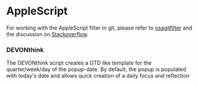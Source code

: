 # AppleScript

For working with the AppleScript filter in git, please refer to [osagitfilter](https://github.com/doekman/osagitfilter) and the discussion on [Stackoverflow](https://stackoverflow.com/questions/7641806/how-would-you-put-an-applescript-script-under-version-control/14425009#14425009).


### DEVONthink

The DEVONthink script creates a GTD like template for the quarter/week/day of the popup-date. By default, the popup is populated with today's date and allows quick creation of a daily focus and reflection
